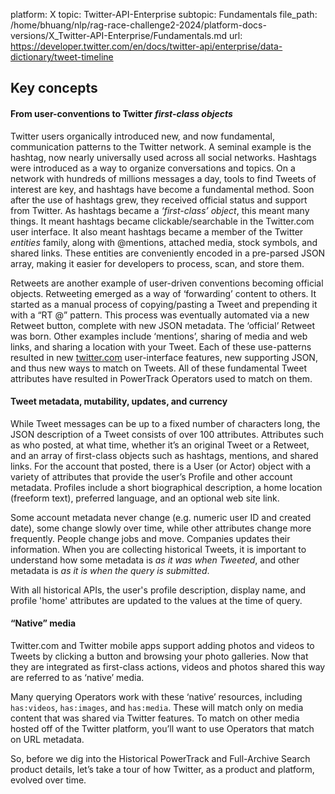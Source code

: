 platform: X
topic: Twitter-API-Enterprise
subtopic: Fundamentals
file_path: /home/bhuang/nlp/rag-race-challenge2-2024/platform-docs-versions/X_Twitter-API-Enterprise/Fundamentals.md
url: https://developer.twitter.com/en/docs/twitter-api/enterprise/data-dictionary/tweet-timeline


## Key concepts

#### From user-conventions to Twitter _first-class objects_

Twitter users organically introduced new, and now fundamental, communication patterns to the Twitter network. A seminal example is the hashtag, now nearly universally used across all social networks. Hashtags were introduced as a way to organize conversations and topics. On a network with hundreds of millions messages a day, tools to find Tweets of interest are key, and hashtags have become a fundamental method. Soon after the use of hashtags grew, they received official status and support from Twitter. As hashtags became a _‘first-class’ object_, this meant many things. It meant hashtags became clickable/searchable in the Twitter.com user interface. It also meant hashtags became a member of the Twitter _entities_ family, along with @mentions, attached media, stock symbols, and shared links. These entities are conveniently encoded in a pre-parsed JSON array, making it easier for developers to process, scan, and store them.

Retweets are another example of user-driven conventions becoming official objects. Retweeting emerged as a way of ‘forwarding’ content to others. It started as a manual process of copying/pasting a Tweet and prepending it with a “RT @” pattern. This process was eventually automated via a new Retweet button, complete with new JSON metadata. The ‘official’ Retweet was born. Other examples include ‘mentions’, sharing of media and web links, and sharing a location with your Tweet. Each of these use-patterns resulted in new [twitter.com](https://twitter.com/) user-interface features, new supporting JSON, and thus new ways to match on Tweets. All of these fundamental Tweet attributes have resulted in PowerTrack Operators used to match on them.  

#### Tweet metadata, mutability, updates, and currency

While Tweet messages can be up to a fixed number of characters long, the JSON description of a Tweet consists of over 100 attributes. Attributes such as who posted, at what time, whether it’s an original Tweet or a Retweet, and an array of first-class objects such as hashtags, mentions, and shared links. For the account that posted, there is a User (or Actor) object with a variety of attributes that provide the user’s Profile and other account metadata. Profiles include a short biographical description, a home location (freeform text), preferred language, and an optional web site link.

Some account metadata never change (e.g. numeric user ID and created date), some change slowly over time, while other attributes change more frequently. People change jobs and move. Companies updates their information. When you are collecting historical Tweets, it is important to understand how some metadata is _as it was when Tweeted_, and other metadata is _as it is when the query is submitted_. 

With all historical APIs, the user's profile description, display name, and profile 'home' attributes are updated to the values at the time of query.

#### “Native” media

Twitter.com and Twitter mobile apps support adding photos and videos to Tweets by clicking a button and browsing your photo galleries. Now that they are integrated as first-class actions, videos and photos shared this way are referred to as ‘native’ media.

Many querying Operators work with these ‘native’ resources, including `has:videos`, `has:images`, and `has:media`. These will match only on media content that was shared via Twitter features. To match on other media hosted off of the Twitter platform, you’ll want to use Operators that match on URL metadata.  

So, before we dig into the Historical PowerTrack and Full-Archive Search product details, let’s take a tour of how Twitter, as a product and platform, evolved over time.